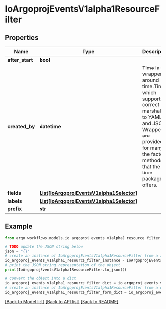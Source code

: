 # IoArgoprojEventsV1alpha1ResourceFilter


## Properties

Name | Type | Description | Notes
------------ | ------------- | ------------- | -------------
**after_start** | **bool** |  | [optional] 
**created_by** | **datetime** | Time is a wrapper around time.Time which supports correct marshaling to YAML and JSON.  Wrappers are provided for many of the factory methods that the time package offers. | [optional] 
**fields** | [**List[IoArgoprojEventsV1alpha1Selector]**](IoArgoprojEventsV1alpha1Selector.md) |  | [optional] 
**labels** | [**List[IoArgoprojEventsV1alpha1Selector]**](IoArgoprojEventsV1alpha1Selector.md) |  | [optional] 
**prefix** | **str** |  | [optional] 

## Example

```python
from argo_workflows.models.io_argoproj_events_v1alpha1_resource_filter import IoArgoprojEventsV1alpha1ResourceFilter

# TODO update the JSON string below
json = "{}"
# create an instance of IoArgoprojEventsV1alpha1ResourceFilter from a JSON string
io_argoproj_events_v1alpha1_resource_filter_instance = IoArgoprojEventsV1alpha1ResourceFilter.from_json(json)
# print the JSON string representation of the object
print(IoArgoprojEventsV1alpha1ResourceFilter.to_json())

# convert the object into a dict
io_argoproj_events_v1alpha1_resource_filter_dict = io_argoproj_events_v1alpha1_resource_filter_instance.to_dict()
# create an instance of IoArgoprojEventsV1alpha1ResourceFilter from a dict
io_argoproj_events_v1alpha1_resource_filter_form_dict = io_argoproj_events_v1alpha1_resource_filter.from_dict(io_argoproj_events_v1alpha1_resource_filter_dict)
```
[[Back to Model list]](../README.md#documentation-for-models) [[Back to API list]](../README.md#documentation-for-api-endpoints) [[Back to README]](../README.md)



